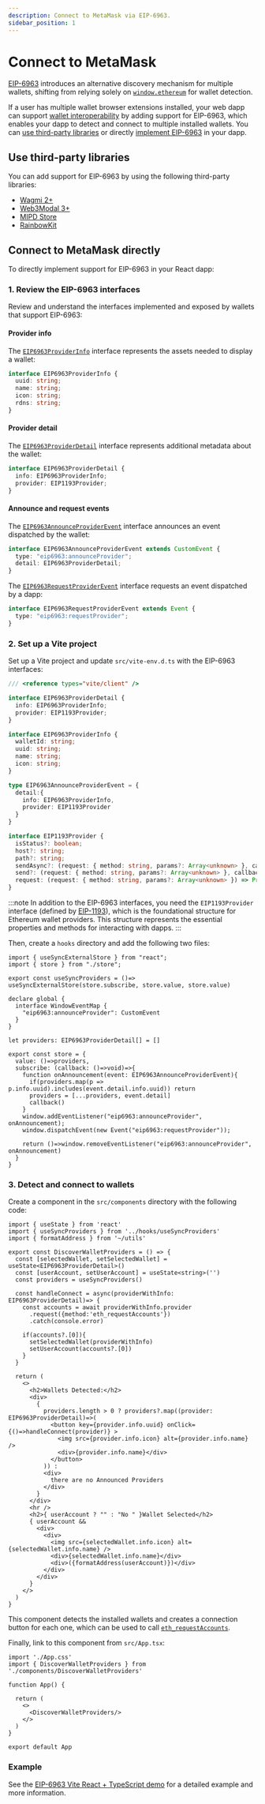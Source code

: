 ```yaml
---
description: Connect to MetaMask via EIP-6963.
sidebar_position: 1
---
```


# Connect to MetaMask

[EIP-6963](https://eips.ethereum.org/EIPS/eip-6963) introduces an alternative discovery mechanism
for multiple wallets, shifting from relying solely on [`window.ethereum`](detect-metamask.md) for wallet detection.

If a user has multiple wallet browser extensions installed, your web dapp can support
[wallet interoperability](../../concepts/wallet-interoperabilty.md) by adding support for
EIP-6963, which enables your dapp to detect and connect to multiple installed wallets.
You can [use third-party libraries](#use-third-party-libraries) or directly
[implement EIP-6963](#implement-eip-6963) in your dapp.

## Use third-party libraries

You can add support for EIP-6963 by using the following third-party libraries:

- [Wagmi 2+](https://wagmi.sh)
- [Web3Modal 3+](https://docs.walletconnect.com/web3modal/about)
- [MIPD Store](https://github.com/wevm/mipd)
- [RainbowKit](https://www.rainbowkit.com/)

## Connect to MetaMask directly

To directly implement support for EIP-6963 in your React dapp:

### 1. Review the EIP-6963 interfaces

Review and understand the interfaces implemented and exposed by wallets that support EIP-6963:

#### Provider info

The [`EIP6963ProviderInfo`](https://eips.ethereum.org/EIPS/eip-6963#provider-info) interface
represents the assets needed to display a wallet:

```typescript
interface EIP6963ProviderInfo {
  uuid: string;
  name: string;
  icon: string;
  rdns: string;
}
```

#### Provider detail

The [`EIP6963ProviderDetail`](https://eips.ethereum.org/EIPS/eip-6963#provider-detail) interface
represents additional metadata about the wallet:

```typescript
interface EIP6963ProviderDetail {
  info: EIP6963ProviderInfo;
  provider: EIP1193Provider;
}
```

#### Announce and request events

The [`EIP6963AnnounceProviderEvent`](https://eips.ethereum.org/EIPS/eip-6963#announce-and-request-events)
interface announces an event dispatched by the wallet:

```typescript
interface EIP6963AnnounceProviderEvent extends CustomEvent {
  type: "eip6963:announceProvider";
  detail: EIP6963ProviderDetail;
}
```

The [`EIP6963RequestProviderEvent`](https://eips.ethereum.org/EIPS/eip-6963#announce-and-request-events)
interface requests an event dispatched by a dapp:

```typescript
interface EIP6963RequestProviderEvent extends Event {
  type: "eip6963:requestProvider";
}
```

### 2. Set up a Vite project

Set up a Vite project and update `src/vite-env.d.ts` with the EIP-6963 interfaces:

```typescript title="vite-env.d.ts"
/// <reference types="vite/client" />

interface EIP6963ProviderDetail {
  info: EIP6963ProviderInfo;
  provider: EIP1193Provider;
}

interface EIP6963ProviderInfo {
  walletId: string;
  uuid: string;
  name: string;
  icon: string;
}

type EIP6963AnnounceProviderEvent = {
  detail:{
    info: EIP6963ProviderInfo,
    provider: EIP1193Provider
  }
}

interface EIP1193Provider {
  isStatus?: boolean;
  host?: string;
  path?: string;
  sendAsync?: (request: { method: string, params?: Array<unknown> }, callback: (error: Error | null, response: unknown) => void) => void
  send?: (request: { method: string, params?: Array<unknown> }, callback: (error: Error | null, response: unknown) => void) => void
  request: (request: { method: string, params?: Array<unknown> }) => Promise<unknown>
}
```

:::note
In addition to the EIP-6963 interfaces, you need the `EIP1193Provider` interface (defined by
[EIP-1193](https://eips.ethereum.org/EIPS/eip-1193)), which is the foundational structure for
Ethereum wallet providers. This structure represents the essential properties and methods for interacting with dapps.
:::

Then, create a `hooks` directory and add the following two files:

```tsx title="useSyncProviders.tsx"
import { useSyncExternalStore } from "react";
import { store } from "./store";

export const useSyncProviders = ()=> useSyncExternalStore(store.subscribe, store.value, store.value)
```

```tsx title="store.tsx"
declare global {
  interface WindowEventMap {
    "eip6963:announceProvider": CustomEvent
  }
}

let providers: EIP6963ProviderDetail[] = []

export const store = {
  value: ()=>providers,
  subscribe: (callback: ()=>void)=>{
    function onAnnouncement(event: EIP6963AnnounceProviderEvent){
      if(providers.map(p => p.info.uuid).includes(event.detail.info.uuid)) return
      providers = [...providers, event.detail]
      callback()
    }
    window.addEventListener("eip6963:announceProvider", onAnnouncement);
    window.dispatchEvent(new Event("eip6963:requestProvider"));
    
    return ()=>window.removeEventListener("eip6963:announceProvider", onAnnouncement)
  }
}
```

### 3. Detect and connect to wallets

Create a component in the `src/components` directory with the following code:

```tsx title="DiscoverWalletProviders.tsx"
import { useState } from 'react'
import { useSyncProviders } from '../hooks/useSyncProviders'
import { formatAddress } from '~/utils'

export const DiscoverWalletProviders = () => {
  const [selectedWallet, setSelectedWallet] = useState<EIP6963ProviderDetail>()
  const [userAccount, setUserAccount] = useState<string>('')
  const providers = useSyncProviders()
  
  const handleConnect = async(providerWithInfo: EIP6963ProviderDetail)=> {
    const accounts = await providerWithInfo.provider
      .request({method:'eth_requestAccounts'})
      .catch(console.error)
      
    if(accounts?.[0]){
      setSelectedWallet(providerWithInfo)
      setUserAccount(accounts?.[0])
    }
  }
 
  return (
    <>
      <h2>Wallets Detected:</h2>
      <div>
        {
          providers.length > 0 ? providers?.map((provider: EIP6963ProviderDetail)=>(
            <button key={provider.info.uuid} onClick={()=>handleConnect(provider)} >
              <img src={provider.info.icon} alt={provider.info.name} />
              <div>{provider.info.name}</div>
            </button>
          )) :
          <div>
            there are no Announced Providers
          </div>
        }
      </div>
      <hr />
      <h2>{ userAccount ? "" : "No " }Wallet Selected</h2>
      { userAccount &&
        <div>
          <div>
            <img src={selectedWallet.info.icon} alt={selectedWallet.info.name} />
            <div>{selectedWallet.info.name}</div>
            <div>({formatAddress(userAccount)})</div>
          </div>
        </div>
      }
    </>
  )
}
```

This component detects the installed wallets and creates a connection button for each one, which can
be used to call [`eth_requestAccounts`](/wallet/reference/eth_requestaccounts).

Finally, link to this component from `src/App.tsx`:

```tsx title="App.tsx"
import './App.css'
import { DiscoverWalletProviders } from './components/DiscoverWalletProviders'

function App() {

  return (
    <>
      <DiscoverWalletProviders/>
    </>
  )
}

export default App
```

### Example

See the [EIP-6963 Vite React + TypeScript demo](https://github.com/MetaMask/vite-react-ts-eip-6963/tree/main)
for a detailed example and more information.
